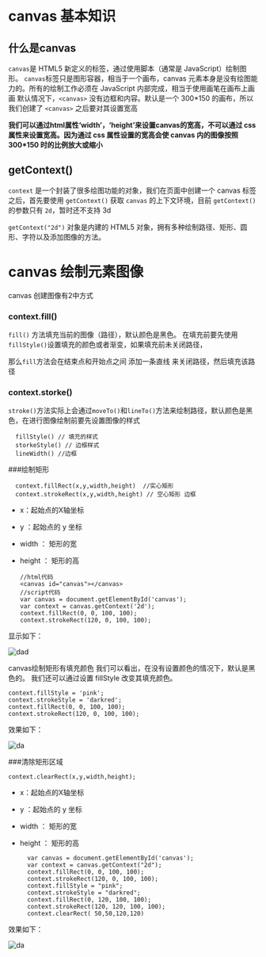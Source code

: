 # canvas 基本知识

  ## 什么是canvas

  `canvas`是 HTML5 新定义的标签，通过使用脚本（通常是 JavaScript）绘制图形。
  `canvas`标签只是图形容器，相当于一个画布，canvas 元素本身是没有绘图能力的。所有的绘制工作必须在 JavaScript 内部完成，相当于使用画笔在画布上画画
  默认情况下，`<canvas>` 没有边框和内容。默认是一个 300*150 的画布，所以我们创建了 `<canvas>` 之后要对其设置宽高

  **我们可以通过html属性‘width’，‘height’来设置canvas的宽高，不可以通过 css 属性来设置宽高。因为通过 css 属性设置的宽高会使 canvas 内的图像按照 300*150 时的比例放大或缩小**

  ## getContext()

  `context` 是一个封装了很多绘图功能的对象，我们在页面中创建一个 canvas 标签之后，首先要使用 `getContext()` 获取 `canvas` 的上下文环境，目前 `getContext()` 的参数只有 `2d`，暂时还不支持 3d

  `getContext("2d")` 对象是内建的 HTML5 对象，拥有多种绘制路径、矩形、圆形、字符以及添加图像的方法。

  # canvas 绘制元素图像

  canvas 创建图像有2中方式

   ### context.fill()

   `fill()` 方法填充当前的图像（路径），默认颜色是黑色。 在填充前要先使用`fillStyle()`设置填充的颜色或者渐变，如果填充前未关闭路径，
   
那么`fill`方法会在结束点和开始点之间 添加一条直线 来关闭路径，然后填充该路径

  ### context.storke()

  `stroke()`方法实际上会通过`moveTo()`和`lineTo()`方法来绘制路径，默认颜色是黑色，在进行图像绘制前要先设置图像的样式
      
      fillStyle() // 填充的样式
      storkeStyle() // 边框样式
      lineWidth() //边框
  ###绘制矩形

      context.fillRect(x,y,width,height)  //实心矩形
      context.strokeRect(x,y,width,height) // 空心矩形 边框

* x：起始点的X轴坐标
* y ：起始点的 y 坐标
* width ： 矩形的宽
* height ： 矩形的高

      //html代码
      <canvas id="canvas"></canvas>
      //script代码
      var canvas = document.getElementById('canvas');
      var context = canvas.getContext('2d');
      context.fillRect(0, 0, 100, 100);
      context.strokeRect(120, 0, 100, 100);
显示如下：

![dad](https://user-gold-cdn.xitu.io/2017/8/6/cc19c7de755bed782fa8fb4a1d8ee9cb?imageView2/0/w/1280/h/960)

canvas绘制矩形有填充颜色
我们可以看出，在没有设置颜色的情况下，默认是黑色的。
我们还可以通过设置  fillStyle 改变其填充颜色。

	context.fillStyle = 'pink';
	context.strokeStyle = 'darkred';
	context.fillRect(0, 0, 100, 100);
	context.strokeRect(120, 0, 100, 100);

效果如下：

![da](https://user-gold-cdn.xitu.io/2017/8/6/09991b15c63f2a1cc40e914a52a69975?imageView2/0/w/1280/h/960)

###清除矩形区域

	context.clearRect(x,y,width,height);

* x：起始点的X轴坐标
* y ：起始点的 y 坐标
* width ： 矩形的宽
* height ： 矩形的高

		var canvas = document.getElementById('canvas');
		var context = canvas.getContext("2d");
		context.fillRect(0, 0, 100, 100);
		context.strokeRect(120, 0, 100, 100);
		context.fillStyle = "pink";
		context.strokeStyle = "darkred";
		context.fillRect(0, 120, 100, 100);
		context.strokeRect(120, 120, 100, 100);
		context.clearRect( 50,50,120,120)

效果如下：

![da](https://user-gold-cdn.xitu.io/2017/8/6/524bd9da017d7aa65cb7fdae953b8a6a?imageView2/0/w/1280/h/960)
